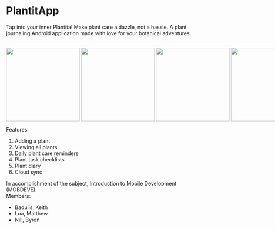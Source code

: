 # PlantitApp
Tap into your inner Plantita! Make plant care a dazzle, not a hassle.
A plant journaling Android application made with love for your botanical adventures. <br><br>

<div style="display:flex"> 
  <img src="https://res.cloudinary.com/dnoqllk3h/image/upload/v1632304916/r7rbt5kfukdsoh3eni59.jpg" style="width: 200px;"/>&nbsp; &nbsp; 
  <img src="https://res.cloudinary.com/dnoqllk3h/image/upload/v1632304912/ngg9mjqllirkox8lz4d1.jpg" style="width: 200px;"/>&nbsp; &nbsp; 
  <img src="https://res.cloudinary.com/dnoqllk3h/image/upload/v1632304909/mejuossksufl70fsctfs.jpg" style="width: 200px;"/>&nbsp; &nbsp;
  <img src="https://res.cloudinary.com/dnoqllk3h/image/upload/v1632304915/djgikjkrghnjl6kafhdx.jpg" style="width: 200px;"/>&nbsp; &nbsp; 
</div>

Features:
1. Adding a plant
2. Viewing all plants 
3. Daily plant care reminders
4. Plant task checklists
5. Plant diary
6. Cloud sync

In accomplishment of the subject, Introduction to Mobile Development (MOBDEVE). <br>
Members:
- Badulis, Keith
- Lua, Matthew
- Nill, Byron 
